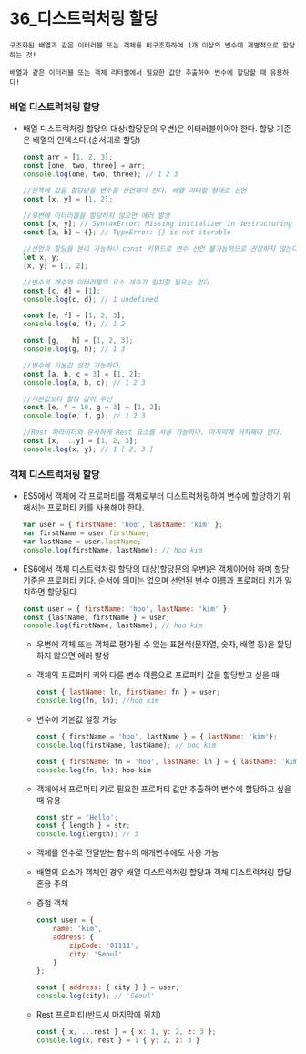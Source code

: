 # 36_디스트럭처링 할당

`구조화된 배열과 같은 이터러블 또는 객체를 비구조화하여 1개 이상의 변수에 개별적으로 할당하는 것!`

`배열과 같은 이터러블 또는 객체 리터럴에서 필요한 값만 추출하여 변수에 할당할 때 유용하다!`

### 배열 디스트럭처링 할당

- 배열 디스트럭처링 할당의 대상(할당문의 우변)은 이터러블이어야 한다. 할당 기준은 배열의 인덱스다.(순서대로 할당)
    
    ```jsx
    const arr = [1, 2, 3];
    const [one, two, three] = arr;
    console.log(one, two, three); // 1 2 3
    
    //왼쪽에 값을 할당받을 변수를 선언해야 한다. 배열 리터럴 형태로 선언
    const [x, y] = [1, 2];
    
    //우변에 이터러블을 할당하지 않으면 에러 발생
    const [x, y]; // SyntaxError: Missing initializer in destructuring declaration
    const [a, b] = {}; // TypeError: {} is not iterable
    
    //선언과 할당을 분리 가능하나 const 키워드로 변수 선언 불가능하므로 권장하지 않는다.
    let x, y;
    [x, y] = [1, 2];
    
    //변수의 개수와 이터러블의 요소 개수가 일치할 필요는 없다.
    const [c, d] = [1];
    console.log(c, d); // 1 undefined
    
    const [e, f] = [1, 2, 3];
    console.log(e, f); // 1 2
    
    const [g, , h] = [1, 2, 3];
    console.log(g, h); // 1 3
    
    //변수에 기본값 설정 가능하다.
    const [a, b, c = 3] = [1, 2];
    console.log(a, b, c); // 1 2 3
    
    //기본값보다 할당 값이 우선
    const [e, f = 10, g = 3] = [1, 2];
    console.log(e, f, g); // 1 2 3
    
    //Rest 파라미터와 유사하게 Rest 요소를 사용 가능하다. 마지막에 위치해야 한다.
    const [x, ...y] = [1, 2, 3];
    console.log(x, y); // 1 [ 2, 3 ]
    ```
    

### 객체 디스트럭처링 할당

- ES5에서 객체에 각 프로퍼티를 객체로부터 디스트럭처링하여 변수에 할당하기 위해서는 프로퍼티 키를 사용해야 한다.
    
    ```jsx
    var user = { firstName: 'hoo', lastName: 'kim' };
    var firstName = user.firstName;
    var lastName = user.lastName;
    console.log(firstName, lastName); // hoo kim
    ```
    
- ES6에서 객체 디스트럭처링 할당의 대상(할당문의 우변)은 객체이어야 하며 할당 기준은 프로퍼티 키다. 순서에 의미는 없으며 선언된 변수 이름과 프로퍼티 키가 일치하면 할당된다.
    
    ```jsx
    const user = { firstName: 'hoo', lastName: 'kim' };
    const {lastName, firstName } = user;
    console.log(firstName, lastName); // hoo kim
    ```
    
    - 우변에 객체 또는 객체로 평가될 수 있는 표현식(문자열, 숫자, 배열 등)을 할당하지 않으면 에러 발생
    - 객체의 프로퍼티 키와 다른 변수 이름으로 프로퍼티 값을 할당받고 싶을 때
        
        ```jsx
        const { lastName: ln, firstName: fn } = user;
        console.log(fn, ln); //hoo kim
        ```
        
    - 변수에 기본값 설정 가능
        
        ```jsx
        const { firstName = 'hoo', lastName } = { lastName: 'kim'};
        console.log(firstName, lastName); // hoo kim
        
        const { firstName: fn = 'hoo', lastName: ln } = { lastName: 'kim'};
        console.log(fn, ln); hoo kim
        ```
        
    - 객체에서 프로퍼티 키로 필요한 프로퍼티 값만 추출하여 변수에 할당하고 싶을 때 유용
        
        ```jsx
        const str = 'Hello';
        const { length } = str;
        console.log(length); // 5
        ```
        
    - 객체를 인수로 전달받는 함수의 매개변수에도 사용 가능
    - 배열의 요소가 객체인 경우 배열 디스트럭처링 할당과 객체 디스트럭처링 할당 혼용 주의
    - 중첩 객체
        
        ```jsx
        const user = {
        	name: 'kim',
        	address: {
        		zipCode: '01111',
        		city: 'Seoul'
        	}
        };
        
        const { address: { city } } = user;
        console.log(city); // 'Seoul'
        ```
        
    - Rest 프로퍼티(반드시 마지막에 위치)
        
        ```jsx
        const { x, ...rest } = { x: 1, y: 2, z: 3 };
        console.log(x, rest } = 1 { y: 2, z: 3 }
        ```